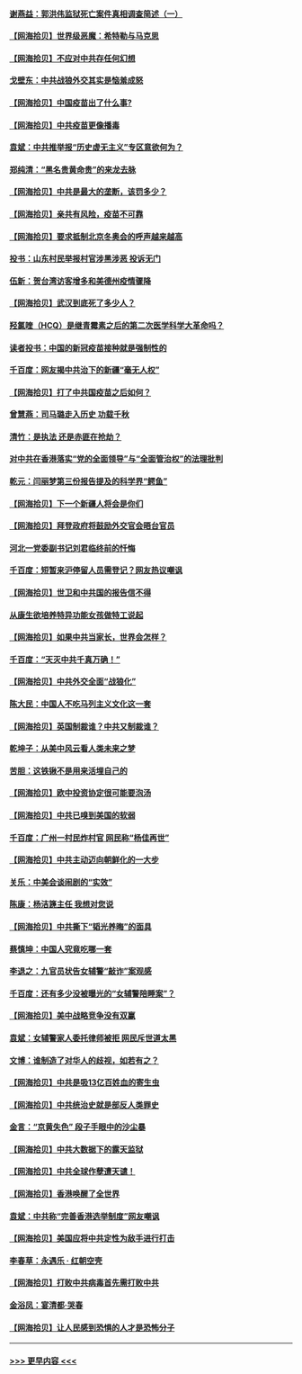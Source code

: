 #### [谢燕益：郭洪伟监狱死亡案件真相调查简述（一）](../pages/nsc993/n12885648.md?t=04172001) 
#### [【网海拾贝】世界级恶魔：希特勒与马克思](../pages/nsc993/n12884062.md?t=04172001) 
#### [【网海拾贝】不应对中共存任何幻想](../pages/nsc993/n12881460.md?t=04172001) 
#### [戈壁东：中共战狼外交其实是恼羞成怒](../pages/nsc993/n12880392.md?t=04172001) 
#### [【网海拾贝】中国疫苗出了什么事?](../pages/nsc993/n12879124.md?t=04172001) 
#### [【网海拾贝】中共疫苗更像播毒](../pages/nsc993/n12876631.md?t=04172001) 
#### [袁斌：中共推举报“历史虚无主义”专区意欲何为？](../pages/nsc993/n12876530.md?t=04172001) 
#### [郑纯清：“黑名贵黄命贵”的来龙去脉](../pages/nsc993/n12875589.md?t=04172001) 
#### [【网海拾贝】中共是最大的垄断，该罚多少？](../pages/nsc993/n12874006.md?t=04172001) 
#### [【网海拾贝】亲共有风险，疫苗不可靠](../pages/nsc993/n12872224.md?t=04172001) 
#### [【网海拾贝】要求抵制北京冬奥会的呼声越来越高](../pages/nsc993/n12868962.md?t=04172001) 
#### [投书：山东村民举报村官涉黑涉恶 投诉无门](../pages/nsc993/n12869726.md?t=04172001) 
#### [伍新：贺台湾访客增多和美德州疫情骤降](../pages/nsc993/n12865651.md?t=04172001) 
#### [【网海拾贝】武汉到底死了多少人？](../pages/nsc993/n12863707.md?t=04172001) 
#### [羟氯喹（HCQ）是继青霉素之后的第二次医学科学大革命吗？](../pages/nsc993/n12638564.md?t=04172001) 
#### [读者投书：中国的新冠疫苗接种就是强制性的](../pages/nsc993/n12859932.md?t=04172001) 
#### [千百度：网友揭中共治下的新疆“毫无人权”](../pages/nsc993/n12858385.md?t=04172001) 
#### [【网海拾贝】打了中共国疫苗之后如何？](../pages/nsc993/n12857866.md?t=04172001) 
#### [曾慧燕：司马璐走入历史 功载千秋](../pages/nsc993/n12856996.md?t=04172001) 
#### [清竹：是执法 还是赤匪在抢劫？](../pages/nsc993/n12856952.md?t=04172001) 
#### [对中共在香港落实“党的全面领导”与“全面管治权”的法理批判](../pages/nsc993/n12856929.md?t=04172001) 
#### [乾元：闫丽梦第三份报告提及的科学界“鳄鱼”](../pages/nsc993/n12855985.md?t=04172001) 
#### [【网海拾贝】下一个新疆人将会是你们](../pages/nsc993/n12855864.md?t=04172001) 
#### [【网海拾贝】拜登政府将鼓励外交官会晤台官员](../pages/nsc993/n12853615.md?t=04172001) 
#### [河北一党委副书记刘君临终前的忏悔](../pages/nsc993/n12849420.md?t=04172001) 
#### [千百度：短暂来沪停留人员需登记？网友热议嘲讽](../pages/nsc993/n12853497.md?t=04172001) 
#### [【网海拾贝】世卫和中共国的报告信不得](../pages/nsc993/n12850902.md?t=04172001) 
#### [从康生欲培养特异功能女孩做特工说起](../pages/nsc993/n12849289.md?t=04172001) 
#### [【网海拾贝】如果中共当家长，世界会怎样？](../pages/nsc993/n12848436.md?t=04172001) 
#### [千百度：“天灭中共千真万确！”](../pages/nsc993/n12845659.md?t=04172001) 
#### [【网海拾贝】中共外交全面“战狼化”](../pages/nsc993/n12845607.md?t=04172001) 
#### [陈大民：中国人不吃马列主义文化这一套](../pages/nsc993/n12842496.md?t=04172001) 
#### [【网海拾贝】英国制裁谁？中共又制裁谁？](../pages/nsc993/n12840909.md?t=04172001) 
#### [乾坤子：从美中风云看人类未来之梦](../pages/nsc993/n12840590.md?t=04172001) 
#### [苦胆：这铁锹不是用来活埋自己的](../pages/nsc993/n12839512.md?t=04172001) 
#### [【网海拾贝】欧中投资协定很可能要泡汤](../pages/nsc993/n12835122.md?t=04172001) 
#### [【网海拾贝】中共已嗅到美国的软弱](../pages/nsc993/n12832411.md?t=04172001) 
#### [千百度：广州一村民炸村官 网民称“杨佳再世”](../pages/nsc993/n12832380.md?t=04172001) 
#### [【网海拾贝】中共主动迈向朝鲜化的一大步](../pages/nsc993/n12829887.md?t=04172001) 
#### [关乐：中美会谈闹剧的“实效”](../pages/nsc993/n12826698.md?t=04172001) 
#### [陈康：杨洁篪主任  我想对您说](../pages/nsc993/n12826609.md?t=04172001) 
#### [【网海拾贝】中共撕下“韬光养晦”的面具](../pages/nsc993/n12826459.md?t=04172001) 
#### [蔡慎坤：中国人究竟吃哪一套](../pages/nsc993/n12826010.md?t=04172001) 
#### [李退之：九官员状告女辅警“敲诈”案观感](../pages/nsc993/n12823984.md?t=04172001) 
#### [千百度：还有多少没被曝光的“女辅警陪睡案”？](../pages/nsc993/n12822136.md?t=04172001) 
#### [【网海拾贝】美中战略竞争没有双赢](../pages/nsc993/n12822105.md?t=04172001) 
#### [袁斌：女辅警家人委托律师被拒 网民斥世道太黑](../pages/nsc993/n12822004.md?t=04172001) 
#### [文博：谁制造了对华人的歧视，如若有之？](../pages/nsc993/n12821635.md?t=04172001) 
#### [【网海拾贝】中共是吸13亿百姓血的寄生虫](../pages/nsc993/n12819191.md?t=04172001) 
#### [【网海拾贝】中共统治史就是部反人类罪史](../pages/nsc993/n12816738.md?t=04172001) 
#### [金言：“京黄失色” 段子手眼中的沙尘暴](../pages/nsc993/n12815700.md?t=04172001) 
#### [【网海拾贝】中共大数据下的露天监狱](../pages/nsc993/n12811075.md?t=04172001) 
#### [【网海拾贝】中共全球作孽遭天谴！](../pages/nsc993/n12810258.md?t=04172001) 
#### [【网海拾贝】香港唤醒了全世界](../pages/nsc993/n12809100.md?t=04172001) 
#### [袁斌：中共称“完善香港选举制度”网友嘲讽](../pages/nsc993/n12808994.md?t=04172001) 
#### [【网海拾贝】美国应将中共定性为敌手进行打击](../pages/nsc993/n12806870.md?t=04172001) 
#### [李春草：永遇乐 · 红朝空壳](../pages/nsc993/n12805365.md?t=04172001) 
#### [【网海拾贝】打败中共病毒首先需打败中共](../pages/nsc993/n12803930.md?t=04172001) 
#### [金浴凤：宴清都‧哭春](../pages/nsc993/n12801601.md?t=04172001) 
#### [【网海拾贝】让人民感到恐惧的人才是恐怖分子](../pages/nsc993/n12799347.md?t=04172001) 

----
#### [ >>> 更早内容 <<< ](../indexes/nsc993-earlier.md)

